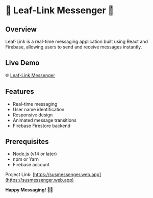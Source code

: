 # 🍃 Leaf-Link Messenger 🍃

## Overview
Leaf-Link is a real-time messaging application built using React and Firebase, allowing users to send and receive messages instantly.

## Live Demo
🌐 [Leaf-Link Messenger](https://susmessenger.web.app)

## Features
- Real-time messaging
- User name identification
- Responsive design
- Animated message transitions
- Firebase Firestore backend

## Prerequisites
- Node.js (v14 or later)
- npm or Yarn
- Firebase account

Project Link: [https://susmessenger.web.app](https://susmessenger.web.app)

**Happy Messaging! 🍃✨**
